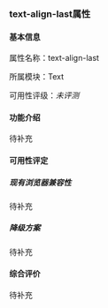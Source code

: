 ### text-align-last属性

#### 基本信息

属性名称：text-align-last

所属模块：Text

可用性评级：*未评测*

#### 功能介绍

待补充

#### 可用性评定

##### 现有浏览器兼容性

待补充

##### 降级方案

待补充

#### 综合评价

待补充